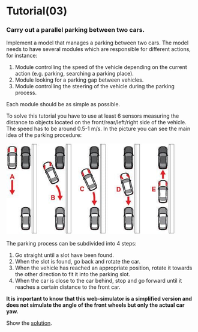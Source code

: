 # Tutorial(03)

### Carry out a parallel parking between two cars.
Implement a model that manages a parking between two cars. The model needs to have several modules which are responsible for different actions, for instance:
1. Module controlling the speed of the vehicle depending on the current action (e.g. parking, searching a parking place).
3. Module looking for a parking gap between vehicles.
2. Module controlling the steering of the vehicle during the parking process.

Each module should be as simple as possible.

To solve this tutorial you have to use at least 6 sensors measuring the distance to objects located on the front/rear/left/right side of the vehicle. The speed has to be around 0.5-1 m/s. In the picture you can see the main idea of the parking procedure:

![alt text](../img/parking_process1.jpg)

The parking process can be subdivided into 4 steps:  
1. Go straight until a slot have been found.
2. When the slot is found, go back and rotate the car.
3. When the vehicle has reached an appropriate position, rotate it towards the other direction to fit it into the parking slot.
4. When the car is close to the car behind, stop and go forward until it reaches a certain distance to the front car.

**It is important to know that this web-simulator is a simplified version and does not simulate the angle of the front wheels but only the actual car yaw.**

Show the [solution](solutions/solution03.md).